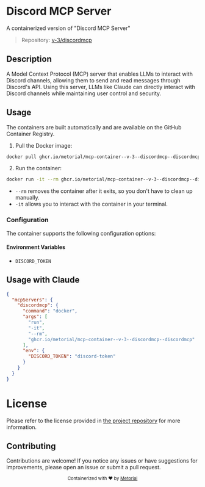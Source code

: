 
# Discord MCP Server

A containerized version of "Discord MCP Server"

> Repository: [v-3/discordmcp](https://github.com/v-3/discordmcp)

## Description

A Model Context Protocol (MCP) server that enables LLMs to interact with Discord channels, allowing them to send and read messages through Discord's API. Using this server, LLMs like Claude can directly interact with Discord channels while maintaining user control and security.


## Usage

The containers are built automatically and are available on the GitHub Container Registry.

1. Pull the Docker image:

```bash
docker pull ghcr.io/metorial/mcp-container--v-3--discordmcp--discordmcp
```

2. Run the container:

```bash
docker run -it --rm ghcr.io/metorial/mcp-container--v-3--discordmcp--discordmcp 
```

- `--rm` removes the container after it exits, so you don't have to clean up manually.
- `-it` allows you to interact with the container in your terminal.


### Configuration

The container supports the following configuration options:




#### Environment Variables

- `DISCORD_TOKEN`




## Usage with Claude

```json
{
  "mcpServers": {
    "discordmcp": {
      "command": "docker",
      "args": [
        "run",
        "-it",
        "--rm",
        "ghcr.io/metorial/mcp-container--v-3--discordmcp--discordmcp"
      ],
      "env": {
        "DISCORD_TOKEN": "discord-token"
      }
    }
  }
}
```

# License

Please refer to the license provided in [the project repository](https://github.com/v-3/discordmcp) for more information.

## Contributing

Contributions are welcome! If you notice any issues or have suggestions for improvements, please open an issue or submit a pull request.

<div align="center">
  <sub>Containerized with ❤️ by <a href="https://metorial.com">Metorial</a></sub>
</div>
  